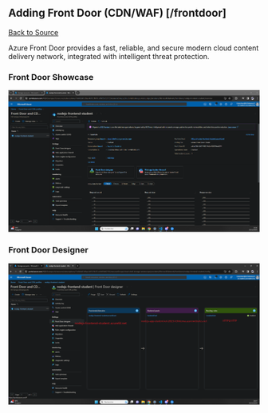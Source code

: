 ## Adding Front Door (CDN/WAF) [/frontdoor]
[Back to Source](../README.md)

Azure Front Door provides a fast, reliable, and secure modern cloud content delivery network, integrated with intelligent threat protection.

### Front Door Showcase

![Alt text](image-23.png)

### Front Door Designer

![Alt text](image-24.png)